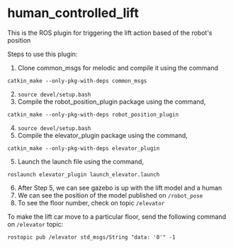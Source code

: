 # human_controlled_lift

This is the ROS plugin for triggering the lift action based of the robot's position

Steps to use this plugin:

1. Clone common_msgs for melodic and compile it using the command
```
catkin_make --only-pkg-with-deps common_msgs
```
2. `source devel/setup.bash`
3. Compile the robot_position_plugin package using the command,
```
catkin_make --only-pkg-with-deps robot_position_plugin
```
4. `source devel/setup.bash`
5. Compile the elevator_plugin package using the command,
```
catkin_make --only-pkg-with-deps elevator_plugin
```
5. Launch the launch file using the command,
```
roslaunch elevator_plugin launch_elevator.launch
```
6. After Step 5, we can see gazebo is up with the lift model and a human
7. We can see the position of the model published on `/robot_pose`
8. To see the floor number, check on topic `/elevator`

To make the lift car move to a particular floor, send the following command on `/elevator` topic:
```
rostopic pub /elevator std_msgs/String "data: '0'" -1
```
